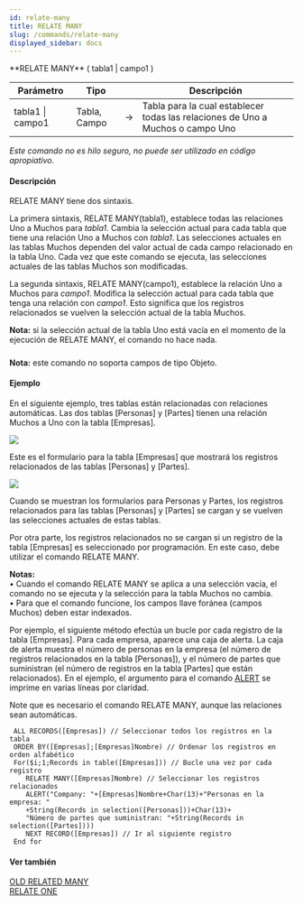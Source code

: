 ```yaml
---
id: relate-many
title: RELATE MANY
slug: /commands/relate-many
displayed_sidebar: docs
---
```


<!--REF #_command_.RELATE MANY.Syntax-->**RELATE MANY** ( tabla1 | campo1 )<!-- END REF-->
<!--REF #_command_.RELATE MANY.Params-->
| Parámetro | Tipo |  | Descripción |
| --- | --- | --- | --- |
| tabla1 &#124; campo1 | Tabla, Campo | &#8594;  | Tabla para la cual establecer todas las relaciones de Uno a Muchos o campo Uno |

<!-- END REF-->

*Este comando no es hilo seguro, no puede ser utilizado en código apropiativo.*


#### Descripción 

<!--REF #_command_.RELATE MANY.Summary-->RELATE MANY tiene dos sintaxis.<!-- END REF--> 

La primera sintaxis, RELATE MANY(tabla1), establece todas las relaciones Uno a Muchos para *tabla1*. Cambia la selección actual para cada tabla que tiene una relación Uno a Muchos con *tabla1*. Las selecciones actuales en las tablas Muchos dependen del valor actual de cada campo relacionado en la tabla Uno. Cada vez que este comando se ejecuta, las selecciones actuales de las tablas Muchos son modificadas.

La segunda sintaxis, RELATE MANY(campo1), establece la relación Uno a Muchos para *campo1*. Modifica la selección actual para cada tabla que tenga una relación con *campo1*. Esto significa que los registros relacionados se vuelven la selección actual de la tabla Muchos.

**Nota:** si la selección actual de la tabla Uno está vacía en el momento de la ejecución de RELATE MANY, el comando no hace nada.

##### 

**Nota:** este comando no soporta campos de tipo Objeto.

#### Ejemplo 

En el siguiente ejemplo, tres tablas están relacionadas con relaciones automáticas. Las dos tablas \[Personas\] y \[Partes\] tienen una relación Muchos a Uno con la tabla \[Empresas\].

![](../assets/en/commands/pict2286855.es.png)

Este es el formulario para la tabla \[Empresas\] que mostrará los registros relacionados de las tablas \[Personas\] y \[Partes\].

![](../assets/en/commands/pict2287703.es.png)

Cuando se muestran los formularios para Personas y Partes, los registros relacionados para las tablas \[Personas\] y \[Partes\] se cargan y se vuelven las selecciones actuales de estas tablas. 

Por otra parte, los registros relacionados no se cargan si un registro de la tabla \[Empresas\] es seleccionado por programación. En este caso, debe utilizar el comando RELATE MANY.

**Notas:**  
• Cuando el comando RELATE MANY se aplica a una selección vacía, el comando no se ejecuta y la selección para la tabla Muchos no cambia.  
• Para que el comando funcione, los campos llave foránea (campos Muchos) deben estar indexados. 

Por ejemplo, el siguiente método efectúa un bucle por cada registro de la tabla \[Empresas\]. Para cada empresa, aparece una caja de alerta. La caja de alerta muestra el número de personas en la empresa (el número de registros relacionados en la tabla \[Personas\]), y el número de partes que suministran (el número de registros en la tabla \[Partes\] que están relacionados). En el ejemplo, el argumento para el comando [ALERT](alert.md) se imprime en varias líneas por claridad. 

Note que es necesario el comando RELATE MANY, aunque las relaciones sean automáticas.

```4d
 ALL RECORDS([Empresas]) // Seleccionar todos los registros en la tabla
 ORDER BY([Empresas];[Empresas]Nombre) // Ordenar los registros en orden alfabético
 For($i;1;Records in table([Empresas])) // Bucle una vez por cada registro
    RELATE MANY([Empresas]Nombre) // Seleccionar los registros relacionados
    ALERT("Company: "+[Empresas]Nombre+Char(13)+"Personas en la empresa: "
    +String(Records in selection([Personas]))+Char(13)+
    "Número de partes que suministran: "+String(Records in selection([Partes])))
    NEXT RECORD([Empresas]) // Ir al siguiente registro
 End for
```

#### Ver también 

[OLD RELATED MANY](old-related-many.md)  
[RELATE ONE](relate-one.md)  